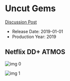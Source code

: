 # Uncut Gems

[Discussion Post](https://www.avsforum.com/threads/bass-eq-for-filtered-movies.2995212/post-59179002)

* Release Date: 2019-01-01
* Production Year: 2019

## Netflix DD+ ATMOS

![img 0](https://i.imgur.com/se001ka.jpg)

![img 1](https://i.imgur.com/aRI8YpG.jpg)

